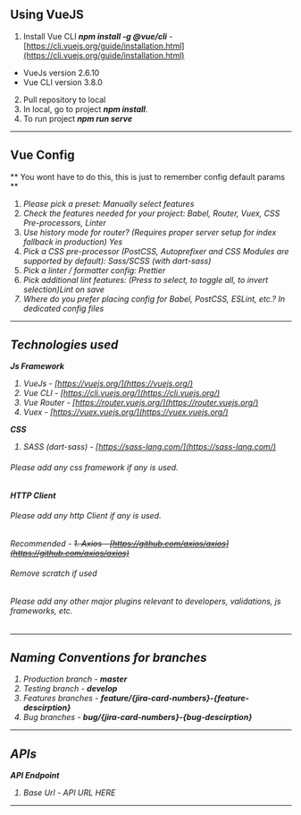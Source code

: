 ## Using VueJS

1. Install Vue CLI ***npm install -g @vue/cli*** - [https://cli.vuejs.org/guide/installation.html](https://cli.vuejs.org/guide/installation.html)
  - VueJs version 2.6.10
  - Vue CLI version 3.8.0
2. Pull repository to local
3. In local, go to project ***npm install***.
4. To run project ***npm run serve***

---

## Vue Config

** You wont have to do this, this is just to remember config default params **

1. *Please pick a preset: Manually select features*
2. *Check the features needed for your project: Babel, Router, Vuex, CSS Pre-processors, Linter*
3. *Use history mode for router? (Requires proper server setup for index fallback in production) Yes*
4. *Pick a CSS pre-processor (PostCSS, Autoprefixer and CSS Modules are supported by default): Sass/SCSS (with dart-sass)*
5. *Pick a linter / formatter config: Prettier*
6. *Pick additional lint features: (Press <space> to select, <a> to toggle all, <i> to invert selection)Lint on save*
7. *Where do you prefer placing config for Babel, PostCSS, ESLint, etc.? In dedicated config files*

---

## Technologies used

**Js Framework**

1. VueJs - [https://vuejs.org/](https://vuejs.org/)
2. Vue CLI - [https://cli.vuejs.org/](https://cli.vuejs.org/)
3. Vue Router - [https://router.vuejs.org/](https://router.vuejs.org/)
4. Vuex - [https://vuex.vuejs.org/](https://vuex.vuejs.org/)

**CSS**

1. SASS (dart-sass) - [https://sass-lang.com/](https://sass-lang.com/)

###### Please add any css framework if any is used.

**HTTP Client**

###### Please add any http Client if any is used.
Recommended - ~~1. Axios - [https://github.com/axios/axios](https://github.com/axios/axios)~~

###### Remove scratch if used

###### Please add any other major plugins relevant to developers, validations, js frameworks, etc.

---

## Naming Conventions for branches

1. Production branch - **master** 
2. Testing branch - **develop**
3. Features branches - ***feature/{jira-card-numbers}-{feature-descirption}***
4. Bug branches - ***bug/{jira-card-numbers}-{bug-descirption}***

---

## APIs

**API Endpoint**

1. Base Url - *API URL HERE* 

---